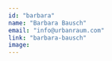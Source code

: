 ```yaml
---
id: "barbara"
name: "Barbara Bausch"
email: "info@urbanraum.com"
link: "barbara-bausch"
image: 
---
```

